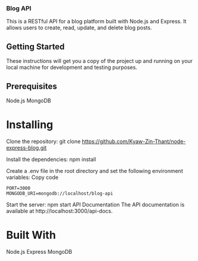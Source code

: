 ### Blog API
This is a RESTful API for a blog platform built with Node.js and Express. It allows users to create, read, update, and delete blog posts.

## Getting Started
These instructions will get you a copy of the project up and running on your local machine for development and testing purposes.

## Prerequisites
Node.js
MongoDB

# Installing
Clone the repository: git clone https://github.com/Kyaw-Zin-Thant/node-express-blog.git

Install the dependencies: npm install

Create a .env file in the root directory and set the following environment variables:
Copy code
```
PORT=3000
MONGODB_URI=mongodb://localhost/blog-api
```

Start the server: npm start
API Documentation
The API documentation is available at http://localhost:3000/api-docs.

# Built With
Node.js
Express
MongoDB
